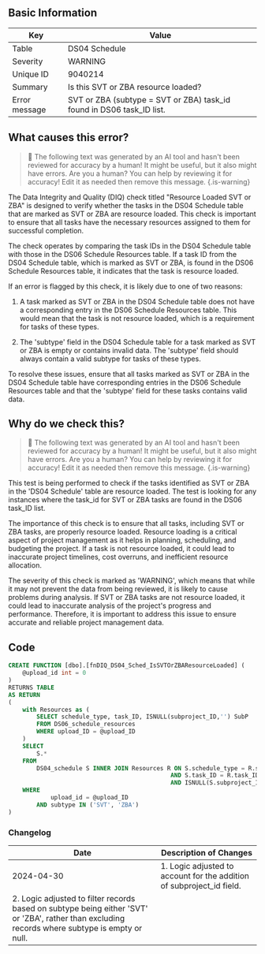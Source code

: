 ## Basic Information
| Key         | Value          |
|-------------|----------------|
| Table       | DS04 Schedule |
| Severity    | WARNING |
| Unique ID   | 9040214   |
| Summary     | Is this SVT or ZBA resource loaded? |
| Error message | SVT or ZBA (subtype = SVT or ZBA) task_id found in DS06 task_ID list. |

## What causes this error?

> :robot: The following text was generated by an AI tool and hasn't been reviewed for accuracy by a human! It might be useful, but it also might have errors. Are you a human? You can help by reviewing it for accuracy! Edit it as needed then remove this message.
{.is-warning}

The Data Integrity and Quality (DIQ) check titled "Resource Loaded SVT or ZBA" is designed to verify whether the tasks in the DS04 Schedule table that are marked as SVT or ZBA are resource loaded. This check is important to ensure that all tasks have the necessary resources assigned to them for successful completion.

The check operates by comparing the task IDs in the DS04 Schedule table with those in the DS06 Schedule Resources table. If a task ID from the DS04 Schedule table, which is marked as SVT or ZBA, is found in the DS06 Schedule Resources table, it indicates that the task is resource loaded.

If an error is flagged by this check, it is likely due to one of two reasons:

1. A task marked as SVT or ZBA in the DS04 Schedule table does not have a corresponding entry in the DS06 Schedule Resources table. This would mean that the task is not resource loaded, which is a requirement for tasks of these types.

2. The 'subtype' field in the DS04 Schedule table for a task marked as SVT or ZBA is empty or contains invalid data. The 'subtype' field should always contain a valid subtype for tasks of these types.

To resolve these issues, ensure that all tasks marked as SVT or ZBA in the DS04 Schedule table have corresponding entries in the DS06 Schedule Resources table and that the 'subtype' field for these tasks contains valid data.
## Why do we check this?

> :robot: The following text was generated by an AI tool and hasn't been reviewed for accuracy by a human! It might be useful, but it also might have errors. Are you a human? You can help by reviewing it for accuracy! Edit it as needed then remove this message.
{.is-warning}

This test is being performed to check if the tasks identified as SVT or ZBA in the 'DS04 Schedule' table are resource loaded. The test is looking for any instances where the task_id for SVT or ZBA tasks are found in the DS06 task_ID list. 

The importance of this check is to ensure that all tasks, including SVT or ZBA tasks, are properly resource loaded. Resource loading is a critical aspect of project management as it helps in planning, scheduling, and budgeting the project. If a task is not resource loaded, it could lead to inaccurate project timelines, cost overruns, and inefficient resource allocation.

The severity of this check is marked as 'WARNING', which means that while it may not prevent the data from being reviewed, it is likely to cause problems during analysis. If SVT or ZBA tasks are not resource loaded, it could lead to inaccurate analysis of the project's progress and performance. Therefore, it is important to address this issue to ensure accurate and reliable project management data.
## Code

```sql
CREATE FUNCTION [dbo].[fnDIQ_DS04_Sched_IsSVTOrZBAResourceLoaded] (
	@upload_id int = 0
)
RETURNS TABLE
AS RETURN
(
	with Resources as (
		SELECT schedule_type, task_ID, ISNULL(subproject_ID,'') SubP
		FROM DS06_schedule_resources 
		WHERE upload_ID = @upload_ID
	)
	SELECT
		S.*
	FROM
		DS04_schedule S INNER JOIN Resources R ON S.schedule_type = R.schedule_type
											  AND S.task_ID = R.task_ID
											  AND ISNULL(S.subproject_ID,'') = R.SubP
	WHERE
			upload_id = @upload_ID
		AND subtype IN ('SVT', 'ZBA')
)
```

### Changelog

| Date       | Description of Changes   |
| ---------- | ------------------------ |
| 2024-04-30 | 1. Logic adjusted to account for the addition of subproject_id field.
2. Logic adjusted to filter records based on subtype being either 'SVT' or 'ZBA', rather than excluding records where subtype is empty or null. |
